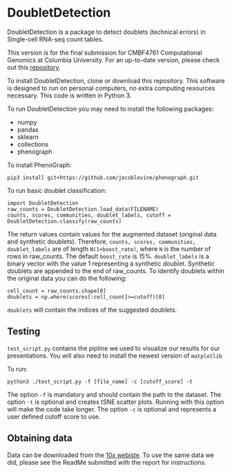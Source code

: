 # DoubletDetection

DoubletDetection is a package to detect doublets (technical errors) in Single-cell RNA-seq count tables.

This version is for the final submission for CMBF4761 Computational Genomics at Columbia University. For an up-to-date version, please check out this [repository](https://github.com/JonathanShor/Doublet-Detection).

To install DoubletDetection, clone or download this repository. This software is designed to run on personal computers, no extra computing resources necessary. This code is written in Python 3.

To run DoubletDetection you may need to install the following packages:
- numpy
- pandas
- sklearn
- collections
- phenograph

To install PhenoGraph:

```
pip3 install git+https://github.com/jacoblevine/phenograph.git
```

To run basic doublet classification:

```
import DoubletDetection
raw_counts = DoubletDetection.load_data(FILENAME)
counts, scores, communities, doublet_labels, cutoff = DoubletDetection.classify(raw_counts) 
```

The return values contain values for the augmented dataset (original data and synthetic doublets). Therefore, `counts, scores, communities, doublet_labels` are of length `N(1+boost_rate)`, where `N` is the number of rows in raw_counts. The default `boost_rate` is 15%. `doublet_labels` is a binary vector with the value 1 representing a synthetic doublet. Synthetic doublets are appended to the end of raw_counts. To identify doublets within the original data you can do the following:

```
cell_count = raw_counts.shape[0]
doublets = np.where(scores[:cell_count]>=cutoff)[0]
```
`doublets` will contain the indices of the suggested doublets.

## Testing
`test_script.py` contains the pipline we used to visualize our results for our presentations. You will also need to install the newest version of `matplotlib`

To run:
```
python3 ./test_script.py -f [file_name] -c [cutoff_score] -t
```
The option `-f` is mandatory and should contain the path to the dataset. The option `-t` is optional and creates tSNE scatter plots. Running with this option will make the code take longer. The option `-c` is optional and represents a user defined cutoff score to use. 

## Obtaining data 
Data can be downloaded from the [10x webiste](https://support.10xgenomics.com/single-cell/datasets). To use the same data we did, please see the ReadMe submitted with the report for instructions.

